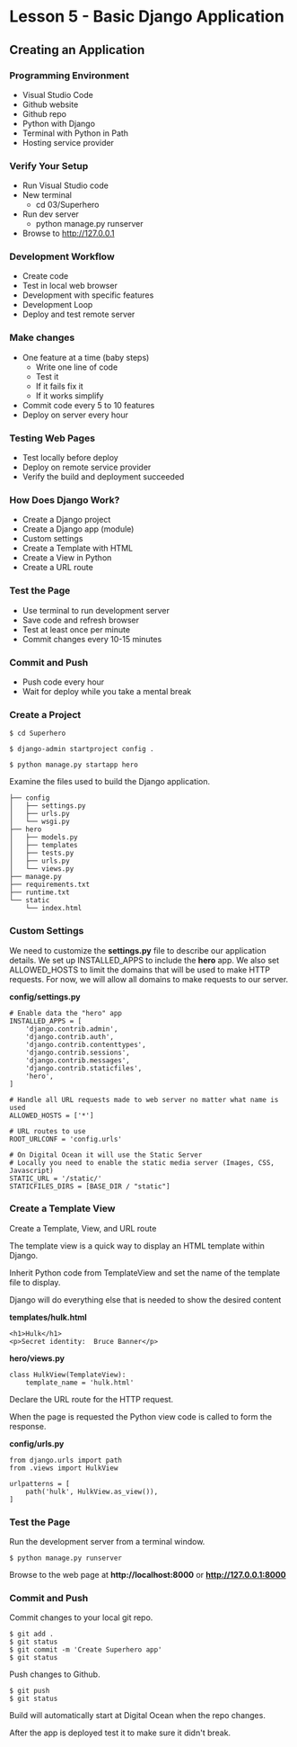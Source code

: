 # Lesson 5 - Basic Django Application

## Creating an Application


### Programming Environment
* Visual Studio Code
* Github website
* Github repo
* Python with Django
* Terminal with Python in Path
* Hosting service provider


### Verify Your Setup
* Run Visual Studio code
* New terminal
    * cd 03/Superhero  
* Run dev server
    * python manage.py runserver
* Browse to http://127.0.0.1


### Development Workflow
* Create code
* Test in local web browser
* Development with specific features
* Development Loop
* Deploy and test remote server


### Make changes
* One feature at a time (baby steps)
    * Write one line of code
    * Test it
    * If it fails fix it
    * If it works simplify
* Commit code every 5 to 10 features
* Deploy on server every hour


### Testing Web Pages
* Test locally before deploy
* Deploy on remote service provider
* Verify the build and deployment succeeded 


### How Does Django Work?
* Create a Django project
* Create a Django app (module)
* Custom settings
* Create a Template with HTML
* Create a View in Python
* Create a URL route


### Test the Page
* Use terminal to run development server
* Save code and refresh browser
* Test at least once per minute
* Commit changes every 10-15 minutes


### Commit and Push
* Push code every hour
* Wait for deploy while you take a mental break


### Create a Project

    $ cd Superhero

    $ django-admin startproject config .

    $ python manage.py startapp hero


Examine the files used to build the Django application.

    ├── config
    │   ├── settings.py
    │   ├── urls.py
    │   └── wsgi.py
    ├── hero
    │   ├── models.py
    │   ├── templates
    │   ├── tests.py
    │   ├── urls.py
    │   └── views.py
    ├── manage.py
    ├── requirements.txt
    ├── runtime.txt
    └── static
        └── index.html



### Custom Settings

We need to customize the **settings.py** file to describe our application details.  We set up
INSTALLED_APPS to include the **hero** app.  We also set ALLOWED_HOSTS to limit the domains that 
will be used to make HTTP requests.  For now, we will allow all domains to make requests to our 
server.

**config/settings.py**

    # Enable data the "hero" app
    INSTALLED_APPS = [
        'django.contrib.admin',
        'django.contrib.auth',
        'django.contrib.contenttypes',
        'django.contrib.sessions',
        'django.contrib.messages',
        'django.contrib.staticfiles',
        'hero',
    ]

    # Handle all URL requests made to web server no matter what name is used
    ALLOWED_HOSTS = ['*']

    # URL routes to use
    ROOT_URLCONF = 'config.urls'

    # On Digital Ocean it will use the Static Server
    # Locally you need to enable the static media server (Images, CSS, Javascript)
    STATIC_URL = '/static/'
    STATICFILES_DIRS = [BASE_DIR / "static"]


### Create a Template View

Create a Template, View, and URL route
 
The template view is a quick way to display an HTML template within Django.  

Inherit Python code from TemplateView and set the name of the template file to display.

Django will do everything else that is needed to show the desired content


**templates/hulk.html**

    <h1>Hulk</h1>
    <p>Secret identity:  Bruce Banner</p>


**hero/views.py**

    class HulkView(TemplateView):
        template_name = 'hulk.html'



Declare the URL route for the HTTP request.

When the page is requested the Python view code is called to form the response.

**config/urls.py**

    from django.urls import path
    from .views import HulkView

    urlpatterns = [
        path('hulk', HulkView.as_view()),
    ]

  

### Test the Page

Run the development server from a terminal window.

    $ python manage.py runserver

Browse to the web page at **http://localhost:8000** or **http://127.0.0.1:8000** 



### Commit and Push

Commit changes to your local git repo.

    $ git add .
    $ git status
    $ git commit -m 'Create Superhero app' 
    $ git status

Push changes to Github.

    $ git push
    $ git status


Build will automatically start at Digital Ocean when the repo changes.

After the app is deployed test it to make sure it didn't break.

